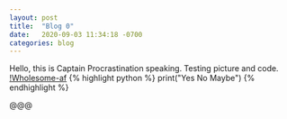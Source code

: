 ```yaml
---
layout: post 
title:  "Blog 0"
date:   2020-09-03 11:34:18 -0700
categories: blog
---
```


Hello, this is Captain Procrastination speaking. Testing picture and code.
[!Wholesome-af](/assets/meme.jpg)
{% highlight python %}
print("Yes No Maybe")
{% endhighlight %}

@@@